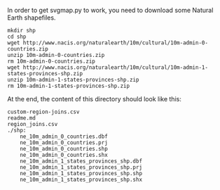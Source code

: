 In order to get svgmap.py to work, you need to download some Natural Earth shapefiles.

	mkdir shp
	cd shp
	wget http://www.nacis.org/naturalearth/10m/cultural/10m-admin-0-countries.zip
	unzip 10m-admin-0-countries.zip
	rm 10m-admin-0-countries.zip
	wget http://www.nacis.org/naturalearth/10m/cultural/10m-admin-1-states-provinces-shp.zip
	unzip 10m-admin-1-states-provinces-shp.zip
	rm 10m-admin-1-states-provinces-shp.zip

At the end, the content of this directory should look like this:

	custom-region-joins.csv
	readme.md
	region_joins.csv
	./shp:
		ne_10m_admin_0_countries.dbf
		ne_10m_admin_0_countries.prj
		ne_10m_admin_0_countries.shp
		ne_10m_admin_0_countries.shx
		ne_10m_admin_1_states_provinces_shp.dbf
		ne_10m_admin_1_states_provinces_shp.prj
		ne_10m_admin_1_states_provinces_shp.shp
		ne_10m_admin_1_states_provinces_shp.shx